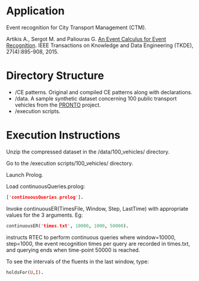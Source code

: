 # Application

Event recognition for City Transport Management (CTM).

Artikis A., Sergot M. and Paliouras G. [An Event Calculus for Event Recognition](http://dx.doi.org/10.1109/TKDE.2014.2356476). IEEE Transactions on Knowledge and Data Engineering (TKDE), 27(4):895-908, 2015.


# Directory Structure
- /CE patterns. Original and compiled CE patterns along with declarations.
- /data. A sample synthetic dataset concerning 100 public transport vehicles from the [PRONTO](http://www.ict-pronto.org/) project.
- /execution scripts. 

# Execution Instructions

Unzip the compressed dataset in the /data/100_vehicles/ directory.

Go to the /execution scripts/100_vehicles/ directory.

Launch Prolog.

Load continuousQueries.prolog:
```prolog
['continuousQueries.prolog'].
```

Invoke continuousER(TimesFile, Window, Step, LastTime) with appropriate values for the 3 arguments. Eg:

```prolog
continuousER('times.txt', 10000, 1000, 50000).
```
instructs RTEC to perform continuous queries where window=10000, step=1000, the event recognition times per query are recorded in times.txt, and querying ends when time-point 50000 is reached.

To see the intervals of the fluents in the last window, type:

```prolog
holdsFor(U,I).
```

